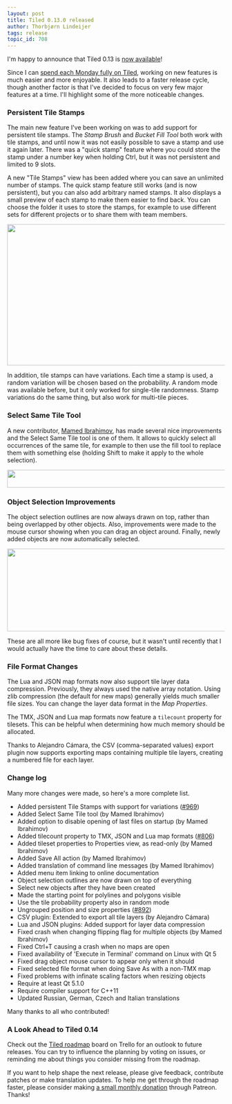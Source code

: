 ```yaml
---
layout: post
title: Tiled 0.13.0 released
author: Thorbjørn Lindeijer
tags: release
topic_id: 708
---
```


I'm happy to announce that Tiled 0.13 is [now available][1]!

Since I can [spend each Monday fully on Tiled][2], working on new features is much easier and more enjoyable. It also leads to a faster release cycle, though another factor is that I've decided to focus on very few major features at a time. I'll highlight some of the more noticeable changes.

### Persistent Tile Stamps

The main new feature I've been working on was to add support for persistent tile stamps. The *Stamp Brush* and *Bucket Fill Tool* both work with tile stamps, and until now it was not easily possible to save a stamp and use it again later. There was a "quick stamp" feature where you could store the stamp under a number key when holding Ctrl, but it was not persistent and limited to 9 slots.

A new "Tile Stamps" view has been added where you can save an unlimited number of stamps. The quick stamp feature still works (and is now persistent), but you can also add arbitrary named stamps. It also displays a small preview of each stamp to make them easier to find back. You can choose the folder it uses to store the stamps, for example to use different sets for different projects or to share them with team members.

<img src="https://discourse.mapeditor.org/uploads/mapeditor/original/1X/facf3ec11ec946c46802778f0b2a40c49cd1c762.png" width="690" height="326">

In addition, tile stamps can have variations. Each time a stamp is used, a random variation will be chosen based on the probability. A random mode was available before, but it only worked for single-tile randomness. Stamp variations do the same thing, but also work for multi-tile pieces.


### Select Same Tile Tool

A new contributor, [Mamed Ibrahimov][3], has made several nice improvements and the Select Same Tile tool is one of them. It allows to quickly select all occurrences of the same tile, for example to then use the fill tool to replace them with something else (holding Shift to make it apply to the whole selection).

<img src="https://discourse.mapeditor.org/uploads/mapeditor/original/1X/34d71f3a1309fbb19c48fc0843254ff654e0e65b.png" width="575" height="41">

### Object Selection Improvements

The object selection outlines are now always drawn on top, rather than being overlapped by other objects. Also, improvements were made to the mouse cursor showing when you can drag an object around. Finally, newly added objects are now automatically selected.

<img src="https://discourse.mapeditor.org/uploads/mapeditor/original/1X/b8d8b42efd651c865afb98c45126304a5ebb729d.png" width="690" height="191">

These are all more like bug fixes of course, but it wasn't until recently that I would actually have the time to care about these details.

### File Format Changes

The Lua and JSON map formats now also support tile layer data compression. Previously, they always used the native array notation. Using zlib compression (the default for new maps) generally yields much smaller file sizes. You can change the layer data format in the *Map Properties*.

The TMX, JSON and Lua map formats now feature a `tilecount` property for tilesets. This can be helpful when determining how much memory should be allocated.

Thanks to Alejandro Cámara, the CSV (comma-separated values) export plugin now supports exporting maps containing multiple tile layers, creating a numbered file for each layer.

### Change log

Many more changes were made, so here's a more complete list.

* Added persistent Tile Stamps with support for variations ([#969][4])
* Added Select Same Tile tool (by Mamed Ibrahimov)
* Added option to disable opening of last files on startup (by Mamed Ibrahimov)
* Added tilecount property to TMX, JSON and Lua map formats ([#806][5])
* Added tileset properties to Properties view, as read-only (by Mamed Ibrahimov)
* Added Save All action (by Mamed Ibrahimov)
* Added translation of command line messages (by Mamed Ibrahimov)
* Added menu item linking to online documentation
* Object selection outlines are now drawn on top of everything
* Select new objects after they have been created
* Made the starting point for polylines and polygons visible
* Use the tile probability property also in random mode
* Ungrouped position and size properties ([#892][6])
* CSV plugin: Extended to export all tile layers (by Alejandro Cámara)
* Lua and JSON plugins: Added support for layer data compression
* Fixed crash when changing flipping flag for multiple objects (by Mamed Ibrahimov)
* Fixed Ctrl+T causing a crash when no maps are open
* Fixed availability of 'Execute in Terminal' command on Linux with Qt 5
* Fixed drag object mouse cursor to appear only when it should
* Fixed selected file format when doing Save As with a non-TMX map
* Fixed problems with infinate scaling factors when resizing objects
* Require at least Qt 5.1.0
* Require compiler support for C++11
* Updated Russian, German, Czech and Italian translations

Many thanks to all who contributed!

### A Look Ahead to Tiled 0.14

Check out the [Tiled roadmap][7] board on Trello for an outlook to future releases. You can try to influence the planning by voting on issues, or reminding me about things you consider missing from the roadmap.

If you want to help shape the next release, please give feedback, contribute patches or make translation updates. To help me get through the roadmap faster, please consider making [a small monthly donation][9] through Patreon. Thanks!


  [1]: http://www.mapeditor.org/download
  [2]: https://www.patreon.com/bjorn
  [3]: https://github.com/IMMZ
  [4]: https://github.com/bjorn/tiled/issues/969
  [5]: https://github.com/bjorn/tiled/issues/806
  [6]: https://github.com/bjorn/tiled/issues/892
  [7]: https://trello.com/b/yl3PAtN0/tiled-roadmap
  [8]: https://doc.mapeditor.org
  [9]: https://www.patreon.com/bjorn
